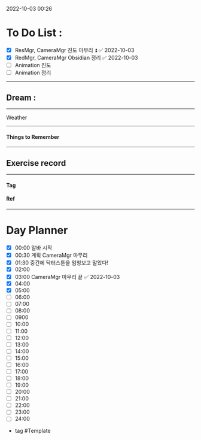 2022-10-03 00:26

# To Do List :

- [x] ResMgr, CameraMgr 진도 마무리 ⏫ ✅ 2022-10-03
- [x] RedMgr, CameraMgr Obsidian 정리 ✅ 2022-10-03
- [ ] Animation 진도
- [ ] Animation 정리

---

## Dream :

---

Weather

---

#### Things to Remember

---

## Exercise record
---

#### Tag

#### Ref

---

# Day Planner

- [x] 00:00 알바 시작
- [x] 00:30 계획 CameraMgr 마무리
- [x] 01:30 중간에 닥터스톤을 엄청보고 말았다!
- [x] 02:00 
- [x] 03:00 CameraMgr 마무리 끝 ✅ 2022-10-03
- [x] 04:00 
- [x] 05:00 
- [ ] 06:00 
- [ ] 07:00 
- [ ] 08:00 
- [ ] 0900 
- [ ] 10:00 
- [ ] 11:00 
- [ ] 12:00 
- [ ] 13:00 
- [ ] 14:00 
- [ ] 15:00 
- [ ] 16:00 
- [ ] 17:00 
- [ ] 18:00 
- [ ] 19:00 
- [ ] 20:00 
- [ ] 21:00 
- [ ] 22:00 
- [ ] 23:00 
- [ ] 24:00 

- tag
#Template